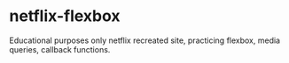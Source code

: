# netflix-flexbox
Educational purposes only netflix recreated site, practicing flexbox, media queries, callback functions.
